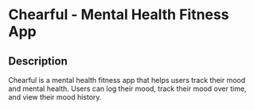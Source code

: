 # Chearful - Mental Health Fitness App

## Description

Chearful is a mental health fitness app that helps users track their mood and mental health. Users can log their mood, track their mood over time, and view their mood history.

